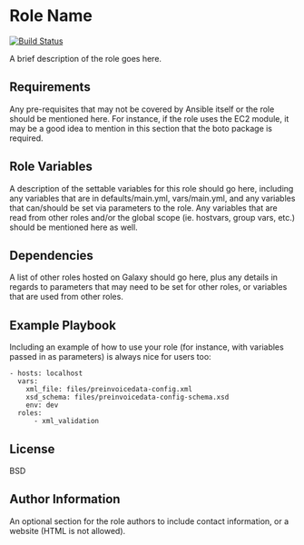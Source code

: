 Role Name
=========
[![Build Status](https://app.travis-ci.com/airdata/ansible-role-yaml-validation.svg?branch=main)](https://travis-ci.org/airdata/ansible-role-yaml-validation)

A brief description of the role goes here.

Requirements
------------

Any pre-requisites that may not be covered by Ansible itself or the role should be mentioned here. For instance, if the role uses the EC2 module, it may be a good idea to mention in this section that the boto package is required.

Role Variables
--------------

A description of the settable variables for this role should go here, including any variables that are in defaults/main.yml, vars/main.yml, and any variables that can/should be set via parameters to the role. Any variables that are read from other roles and/or the global scope (ie. hostvars, group vars, etc.) should be mentioned here as well.

Dependencies
------------

A list of other roles hosted on Galaxy should go here, plus any details in regards to parameters that may need to be set for other roles, or variables that are used from other roles.

Example Playbook
----------------

Including an example of how to use your role (for instance, with variables passed in as parameters) is always nice for users too:

    - hosts: localhost
      vars:
        xml_file: files/preinvoicedata-config.xml
        xsd_schema: files/preinvoicedata-config-schema.xsd
        env: dev
      roles:
          - xml_validation

License
-------

BSD

Author Information
------------------

An optional section for the role authors to include contact information, or a website (HTML is not allowed).
